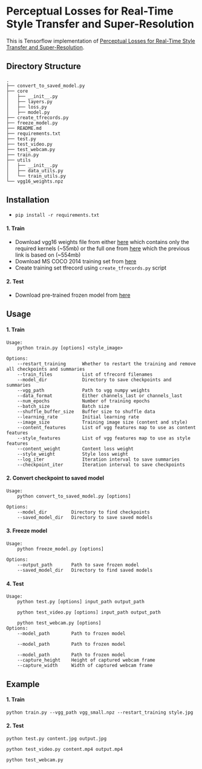 # Perceptual Losses for Real-Time Style Transfer and Super-Resolution

This is Tensorflow implementation of [Perceptual Losses for Real-Time Style Transfer and Super-Resolution](https://arxiv.org/abs/1508.06576).

## Directory Structure
```
.
├── convert_to_saved_model.py
├── core
│   ├── __init__.py
│   ├── layers.py
│   ├── loss.py
│   ├── model.py
├── create_tfrecords.py
├── freeze_model.py
├── README.md
├── requirements.txt
├── test.py
├── test_video.py
├── test_webcam.py
├── train.py
├── utils
│   ├── __init__.py
│   ├── data_utils.py
│   └── train_utils.py
└── vgg16_weights.npz

```

## Installation
- `pip install -r requirements.txt`
#### 1. Train
- Download vgg16 weights file from either [here](https://drive.google.com/open?id=1vpyQ855RCRHkO-9oOlo4JLaccS8oguW0) which contains only the required kernels (~55mb) or the full one from [here](http://www.cs.toronto.edu/~frossard/post/vgg16/) which the previous link is based on (~554mb)
- Download MS COCO 2014 training set from [here](http://cocodataset.org/#download)
- Create training set tfrecord using `create_tfrecords.py` script
#### 2. Test
- Download pre-trained frozen model from [here](https://drive.google.com/open?id=1jNINZkrXwat4O-9V3fGhn5inO6Nh9Mno)

## Usage
#### 1. Train
    Usage:
        python train.py [options] <style_image>
        
    Options:
        --restart_training      Whether to restart the training and remove all checkpoints and summaries
        --train_files           List of tfrecord filenames
        --model_dir             Directory to save checkpoints and summaries
        --vgg_path              Path to vgg numpy weights
        --data_format           Either channels_last or channels_last
        --num_epochs            Number of training epochs
        --batch_size            Batch size
        --shuffle_buffer_size   Buffer size to shuffle data
        --learning_rate         Initial learning rate
        --image_size            Training image size (content and style)
        --content_features      List of vgg features map to use as content features
        --style_features        List of vgg features map to use as style features
        --content_weight        Content loss weight
        --style_weight          Style loss weight
        --log_iter              Iteration interval to save summaries
        --checkpoint_iter       Iteration interval to save checkpoints
#### 2. Convert checkpoint to saved model
    Usage:
        python convert_to_saved_model.py [options]
        
    Options:
        --model_dir         Directory to find checkpoints
        --saved_model_dir   Directory to save saved models
#### 3. Freeze model
    Usage:
        python freeze_model.py [options]
        
    Options:
        --output_path       Path to save frozen model
        --saved_model_dir   Directory to find saved models
#### 4. Test
    Usage:
        python test.py [options] input_path output_path
        
        python test_video.py [options] input_path output_path
        
        python test_webcam.py [options]
    Options:
        --model_path        Path to frozen model
        
        --model_path        Path to frozen model
        
        --model_path        Path to frozen model
        --capture_height    Height of captured webcam frame
        --capture_width     Width of captured webcam frame

## Example
#### 1. Train
    python train.py --vgg_path vgg_small.npz --restart_training style.jpg
#### 2. Test
    python test.py content.jpg output.jpg
    
    python test_video.py content.mp4 output.mp4
    
    python test_webcam.py